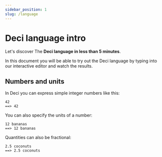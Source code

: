 ```yaml
---
sidebar_position: 1
slug: /language
---
```


# Deci language intro

Let's discover The **Deci language in less than 5 minutes**.

In this document you will be able to try out the Deci language by typing into our interactive editor and watch the results.

## Numbers and units

In Deci you can express simple integer numbers like this:

```deci live
42
==> 42
```

You can also specify the units of a number:

```deci live
12 bananas
==> 12 bananas
```

Quantities can also be fractional:

```deci live
2.5 coconuts
==> 2.5 coconuts
```
